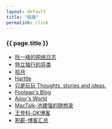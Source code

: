 ```yaml
---
layout: default
title: "链接"
permalink: /link
---
```


<h3 class="post-title">{{ page.title }}</h3>
<div class="post-line"></div>

* <a href="http://www.ruanyifeng.com/blog" target ="_blank">阮一峰的网络日志</a>
* <a href="https://demochen.com" target ="_blank">特立独行的异类</a>
* <a href="https://www.skyue.com" target ="_blank">拾月</a>
* <a href="https://harttle.land" target ="_blank">Harttle</a>
* <a href="https://1900.live" target ="_blank">只是玩玩  Thoughts, stories and ideas.</a>
* <a href="https://blog.fooleap.org" target ="_blank">Fooleap's Blog</a>
* <a href="https://ajioy.cn" target ="_blank">Ajioy's World</a>
* <a href="https://macshuo.com" target ="_blank">MacTalk-池建强的随想录</a>
* <a href="https://greatdk.com" target ="_blank">王登科-DK博客</a>
* <a href="https://firewood.news" target ="_blank">积薪-博客汇总</a>
